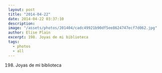 ```yaml
---
layout: post
title: "2014-04-22"
date: 2014-04-22 03:37:10
description: 
image: "/assets/photos/201404/cadc49921b90df5ee8624747ecf7d062.jpg"
author: Elise Plain
excerpt: 198. Joyas de mi biblioteca
tags: 
  - photos
  - all
---
```


198. Joyas de mi biblioteca
<p></p>
